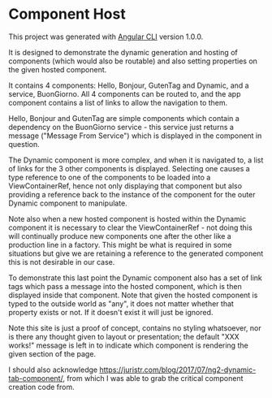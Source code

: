 # Component Host

This project was generated with [Angular CLI](https://github.com/angular/angular-cli) version 1.0.0.

It is designed to demonstrate the dynamic generation and hosting of components (which would also be routable) and also setting properties on the given hosted component.

It contains 4 components: Hello, Bonjour, GutenTag and Dynamic, and a service, BuonGiorno. All 4 components can be routed to, and the app component contains a list of links to allow the navigation to them.

Hello, Bonjour and GutenTag are simple components which contain a dependency on the BuonGiorno service - this service just returns a message ("Message From Service") which is displayed in the component in question.

The Dynamic component is more complex, and when it is navigated to, a list of links for the 3 other components is displayed. Selecting one causes a type reference to one of the components to be loaded into a ViewContainerRef, hence not only displaying that component but also providing a reference back to the instance of the component for the outer Dynamic component to manipulate.

Note also when a new hosted component is hosted within the Dynamic component it is necessary to clear the ViewContainerRef - not doing this will continually produce new components one after the other like a production line in a factory. This might be what is required in some situations but give we are retaining a reference to the generated component this is not desirable in our case.

To demonstrate this last point the Dynamic component also has a set of link tags which pass a message into the hosted component, which is then displayed inside that component. Note that given the hosted component is typed to the outside world as "any", it does not matter whether that property exists or not. If it doesn't exist it will just be ignored.

Note this site is just a proof of concept, contains no styling whatsoever, nor is there any thought given to layout or presentation; the default "XXX works!" message is left in to indicate which component is rendering the given section of the page.

I should also acknowledge https://juristr.com/blog/2017/07/ng2-dynamic-tab-component/, from which I was able to grab the critical component creation code from.